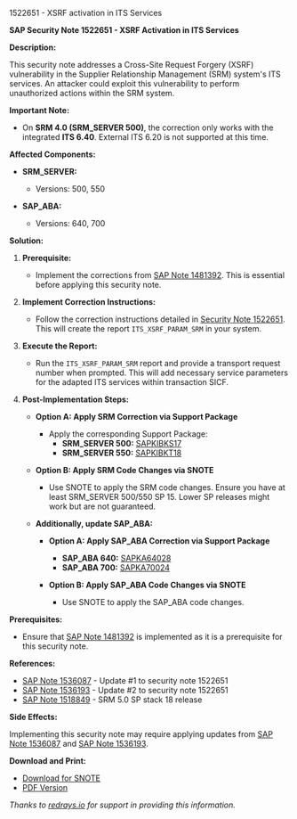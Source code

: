 1522651 - XSRF activation in ITS Services

**SAP Security Note 1522651 - XSRF Activation in ITS Services**

**Description:**

This security note addresses a Cross-Site Request Forgery (XSRF) vulnerability in the Supplier Relationship Management (SRM) system's ITS services. An attacker could exploit this vulnerability to perform unauthorized actions within the SRM system.

**Important Note:**

- On **SRM 4.0 (SRM_SERVER 500)**, the correction only works with the integrated **ITS 6.40**. External ITS 6.20 is not supported at this time.

**Affected Components:**

- **SRM_SERVER:**
  - Versions: 500, 550

- **SAP_ABA:**
  - Versions: 640, 700

**Solution:**

1. **Prerequisite:**
   - Implement the corrections from [SAP Note 1481392](https://me.sap.com/notes/1481392). This is essential before applying this security note.

2. **Implement Correction Instructions:**
   - Follow the correction instructions detailed in [Security Note 1522651](https://me.sap.com/notes/1522651). This will create the report `ITS_XSRF_PARAM_SRM` in your system.

3. **Execute the Report:**
   - Run the `ITS_XSRF_PARAM_SRM` report and provide a transport request number when prompted. This will add necessary service parameters for the adapted ITS services within transaction SICF.

4. **Post-Implementation Steps:**
   - **Option A: Apply SRM Correction via Support Package**
     - Apply the corresponding Support Package:
       - **SRM_SERVER 500:** [SAPKIBKS17](https://me.sap.com/supportpackage/SAPKIBKS17)
       - **SRM_SERVER 550:** [SAPKIBKT18](https://me.sap.com/supportpackage/SAPKIBKT18)
   
   - **Option B: Apply SRM Code Changes via SNOTE**
     - Use SNOTE to apply the SRM code changes. Ensure you have at least SRM_SERVER 500/550 SP 15. Lower SP releases might work but are not guaranteed.

   - **Additionally, update SAP_ABA:**
     - **Option A: Apply SAP_ABA Correction via Support Package**
       - **SAP_ABA 640:** [SAPKA64028](https://me.sap.com/supportpackage/SAPKA64028)
       - **SAP_ABA 700:** [SAPKA70024](https://me.sap.com/supportpackage/SAPK70024)
   
     - **Option B: Apply SAP_ABA Code Changes via SNOTE**
       - Use SNOTE to apply the SAP_ABA code changes.

**Prerequisites:**

- Ensure that [SAP Note 1481392](https://me.sap.com/notes/1481392) is implemented as it is a prerequisite for this security note.

**References:**

- [SAP Note 1536087](https://me.sap.com/notes/1536087) - Update #1 to security note 1522651
- [SAP Note 1536193](https://me.sap.com/notes/1536193) - Update #2 to security note 1522651
- [SAP Note 1518849](https://me.sap.com/notes/1518849) - SRM 5.0 SP stack 18 release

**Side Effects:**

Implementing this security note may require applying updates from [SAP Note 1536087](https://me.sap.com/notes/1536087) and [SAP Note 1536193](https://me.sap.com/notes/1536193).

**Download and Print:**

- [Download for SNOTE](https://notesdownloads.sap.com/note/0040000009029472017)
- [PDF Version](https://userapps.support.sap.com/sap/support/sfm/notes/print/0001522651?language=en-US&token=4597C77A68F93EF9F7150D8F644D2B3A)

*Thanks to [redrays.io](https://redrays.io) for support in providing this information.*